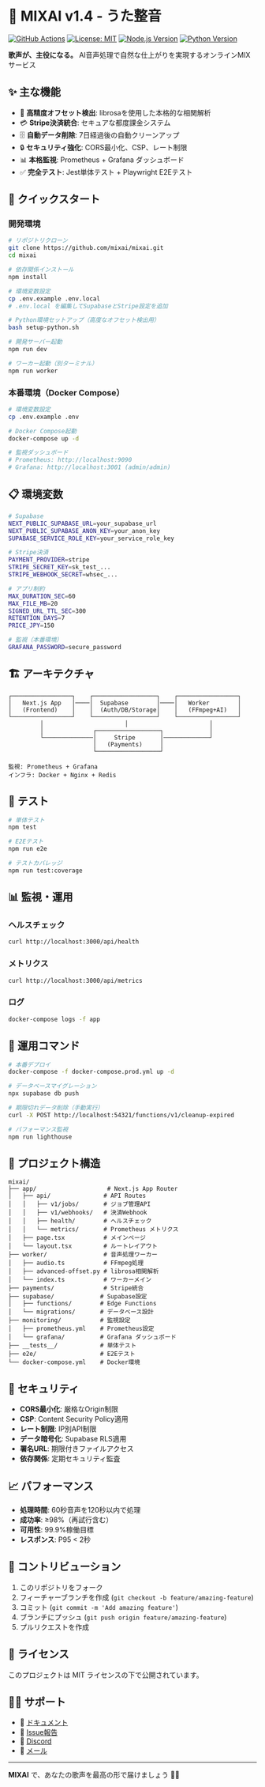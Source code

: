 # 🎵 MIXAI v1.4 - うた整音

[![GitHub Actions](https://github.com/mixai/mixai/workflows/Deploy%20to%20Production/badge.svg)](https://github.com/mixai/mixai/actions)
[![License: MIT](https://img.shields.io/badge/License-MIT-yellow.svg)](https://opensource.org/licenses/MIT)
[![Node.js Version](https://img.shields.io/badge/node-%3E%3D20-brightgreen)](https://nodejs.org/)
[![Python Version](https://img.shields.io/badge/python-%3E%3D3.13-blue)](https://python.org/)

**歌声が、主役になる。** AI音声処理で自然な仕上がりを実現するオンラインMIXサービス

## ✨ 主な機能

- 🎵 **高精度オフセット検出**: librosaを使用した本格的な相関解析
- 💳 **Stripe決済統合**: セキュアな都度課金システム
- 🗄️ **自動データ削除**: 7日経過後の自動クリーンアップ
- 🔒 **セキュリティ強化**: CORS最小化、CSP、レート制限
- 📊 **本格監視**: Prometheus + Grafana ダッシュボード
- ✅ **完全テスト**: Jest単体テスト + Playwright E2Eテスト

## 🚀 クイックスタート

### 開発環境

```bash
# リポジトリクローン
git clone https://github.com/mixai/mixai.git
cd mixai

# 依存関係インストール
npm install

# 環境変数設定
cp .env.example .env.local
# .env.local を編集してSupabaseとStripe設定を追加

# Python環境セットアップ（高度なオフセット検出用）
bash setup-python.sh

# 開発サーバー起動
npm run dev

# ワーカー起動（別ターミナル）
npm run worker
```

### 本番環境（Docker Compose）

```bash
# 環境変数設定
cp .env.example .env

# Docker Compose起動
docker-compose up -d

# 監視ダッシュボード
# Prometheus: http://localhost:9090
# Grafana: http://localhost:3001 (admin/admin)
```

## 📋 環境変数

```bash
# Supabase
NEXT_PUBLIC_SUPABASE_URL=your_supabase_url
NEXT_PUBLIC_SUPABASE_ANON_KEY=your_anon_key
SUPABASE_SERVICE_ROLE_KEY=your_service_role_key

# Stripe決済
PAYMENT_PROVIDER=stripe
STRIPE_SECRET_KEY=sk_test_...
STRIPE_WEBHOOK_SECRET=whsec_...

# アプリ制約
MAX_DURATION_SEC=60
MAX_FILE_MB=20
SIGNED_URL_TTL_SEC=300
RETENTION_DAYS=7
PRICE_JPY=150

# 監視（本番環境）
GRAFANA_PASSWORD=secure_password
```

## 🏗️ アーキテクチャ

```
┌─────────────────┐    ┌──────────────────┐    ┌─────────────────┐
│   Next.js App   │────│  Supabase        │────│   Worker        │
│   (Frontend)    │    │  (Auth/DB/Storage│    │   (FFmpeg+AI)   │
└─────────────────┘    └──────────────────┘    └─────────────────┘
         │                       │                       │
         │              ┌──────────────────┐             │
         └──────────────│     Stripe       │─────────────┘
                        │   (Payments)     │
                        └──────────────────┘

監視: Prometheus + Grafana
インフラ: Docker + Nginx + Redis
```

## 🧪 テスト

```bash
# 単体テスト
npm test

# E2Eテスト
npm run e2e

# テストカバレッジ
npm run test:coverage
```

## 📊 監視・運用

### ヘルスチェック
```bash
curl http://localhost:3000/api/health
```

### メトリクス
```bash
curl http://localhost:3000/api/metrics
```

### ログ
```bash
docker-compose logs -f app
```

## 🔧 運用コマンド

```bash
# 本番デプロイ
docker-compose -f docker-compose.prod.yml up -d

# データベースマイグレーション
npx supabase db push

# 期限切れデータ削除（手動実行）
curl -X POST http://localhost:54321/functions/v1/cleanup-expired

# パフォーマンス監視
npm run lighthouse
```

## 📁 プロジェクト構造

```
mixai/
├── app/                    # Next.js App Router
│   ├── api/               # API Routes
│   │   ├── v1/jobs/       # ジョブ管理API
│   │   ├── v1/webhooks/   # 決済Webhook
│   │   ├── health/        # ヘルスチェック
│   │   └── metrics/       # Prometheus メトリクス
│   ├── page.tsx           # メインページ
│   └── layout.tsx         # ルートレイアウト
├── worker/                # 音声処理ワーカー
│   ├── audio.ts           # FFmpeg処理
│   ├── advanced-offset.py # librosa相関解析
│   └── index.ts           # ワーカーメイン
├── payments/              # Stripe統合
├── supabase/             # Supabase設定
│   ├── functions/        # Edge Functions
│   └── migrations/       # データベース設計
├── monitoring/           # 監視設定
│   ├── prometheus.yml    # Prometheus設定
│   └── grafana/          # Grafana ダッシュボード
├── __tests__/            # 単体テスト
├── e2e/                  # E2Eテスト
└── docker-compose.yml    # Docker環境
```

## 🔐 セキュリティ

- **CORS最小化**: 厳格なOrigin制限
- **CSP**: Content Security Policy適用
- **レート制限**: IP別API制限
- **データ暗号化**: Supabase RLS適用
- **署名URL**: 期限付きファイルアクセス
- **依存関係**: 定期セキュリティ監査

## 📈 パフォーマンス

- **処理時間**: 60秒音声を120秒以内で処理
- **成功率**: ≥98%（再試行含む）
- **可用性**: 99.9%稼働目標
- **レスポンス**: P95 < 2秒

## 🤝 コントリビューション

1. このリポジトリをフォーク
2. フィーチャーブランチを作成 (`git checkout -b feature/amazing-feature`)
3. コミット (`git commit -m 'Add amazing feature'`)
4. ブランチにプッシュ (`git push origin feature/amazing-feature`)
5. プルリクエストを作成

## 📄 ライセンス

このプロジェクトは MIT ライセンスの下で公開されています。

## 🙋‍♂️ サポート

- 📖 [ドキュメント](./CLAUDE.md)
- 🐛 [Issue報告](https://github.com/mixai/mixai/issues)
- 💬 [Discord](https://discord.gg/mixai)
- 📧 [メール](mailto:support@mixai.app)

---

**MIXAI** で、あなたの歌声を最高の形で届けましょう 🎤✨